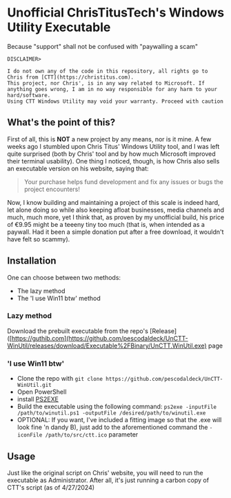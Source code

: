  # Unofficial ChrisTitusTech's Windows Utility Executable
 Because "support" shall not be confused with "paywalling a scam"
 ```
DISCLAIMER>

I do not own any of the code in this repository, all rights go to Chris from [CTT](https://christitus.com).
This project, nor Chris', is in any way related to Microsoft. If anything goes wrong, I am in no way responsible for any harm to your hard/software.
Using CTT Windows Utility may void your warranty. Proceed with caution
 ```

 ## What's the point of this?
 First of all, this is **NOT** a new project by any means, nor is it mine.
 A few weeks ago I stumbled upon Chris Titus' Windows Utility tool, and I was left quite surprised (both by Chris' tool and by how much Microsoft improved their terminal usability).
 One thing I noticed, though, is how Chris also sells an executable version on his website, saying that:

 > Your purchase helps fund development and fix any issues or bugs the project encounters!

 Now, I know building and maintaining a project of this scale is indeed hard, let alone doing so while also keeping afloat businesses, media channels and much, much more,
 yet I think that, as proven by my unofficial build, his price of €9.95 might be a teeeny tiny too much (that is, when intended as a paywall. Had it been a simple donation put after a free
 download, it wouldn't have felt so scammy).

 ## Installation
 One can choose between two methods:
 + The lazy method
 + The 'I use Win11 btw' method
 
 ### Lazy method
 Download the prebuilt executable from the repo's [Release]([https://guthib.com](https://github.com/pescodaldeck/UnCTT-WinUtil/releases/download/Executable%2FBinary/UnCTT.WinUtil.exe) page

 ### 'I use Win11 btw'
 + Clone the repo with `git clone https://github.com/pescodaldeck/UnCTT-WinUtil.git`
 + Open PowerShell
 + install [PS2EXE](https://www.powershellgallery.com/packages/ps2exe/1.0.4)
 + Build the executable using the following command: `ps2exe -inputFile /path/to/winutil.ps1 -outputFile /desired/path/to/winutil.exe`
 + OPTIONAL: If you want, I've included a fitting image so that the .exe will look fine 'n dandy B), just add to the aforementioned command the `-iconFile /path/to/src/ctt.ico` parameter

 ## Usage
 Just like the original script on Chris' website, you will need to run the executable as Administrator. After all, it's just running a carbon copy of CTT's script (as of 4/27/2024)
